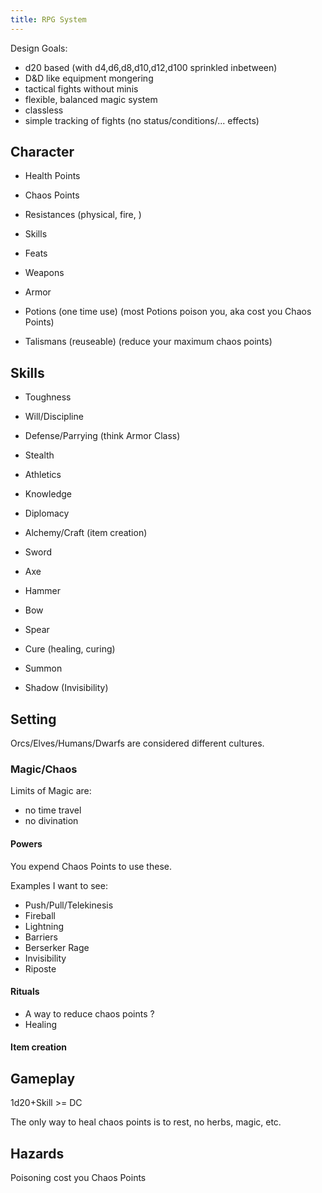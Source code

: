 ```yaml
---
title: RPG System
---
```


Design Goals:

* d20 based (with d4,d6,d8,d10,d12,d100 sprinkled inbetween)
* D&D like equipment mongering
* tactical fights without minis
* flexible, balanced magic system
* classless
* simple tracking of fights (no status/conditions/... effects)

## Character

* Health Points
* Chaos Points
* Resistances (physical, fire, <powersource>)
* Skills
* Feats

* Weapons
* Armor
* Potions (one time use)
(most Potions poison you, aka cost you Chaos Points)
* Talismans (reuseable) (reduce your maximum chaos points)

## Skills

* Toughness
* Will/Discipline
* Defense/Parrying (think Armor Class)

* Stealth
* Athletics
* Knowledge
* Diplomacy

* Alchemy/Craft (item creation)

* Sword
* Axe
* Hammer
* Bow
* Spear

* Cure (healing, curing)
* Summon
* Shadow (Invisibility)

## Setting

Orcs/Elves/Humans/Dwarfs are considered different cultures.

### Magic/Chaos

Limits of Magic are:

* no time travel
* no divination

#### Powers

You expend Chaos Points to use these.

Examples I want to see:

* Push/Pull/Telekinesis
* Fireball
* Lightning
* Barriers
* Berserker Rage
* Invisibility
* Riposte

#### Rituals

* A way to reduce chaos points ?
* Healing

#### Item creation

## Gameplay

1d20+Skill >= DC

The only way to heal chaos points is to rest, no herbs, magic, etc.

## Hazards

Poisoning cost you Chaos Points
